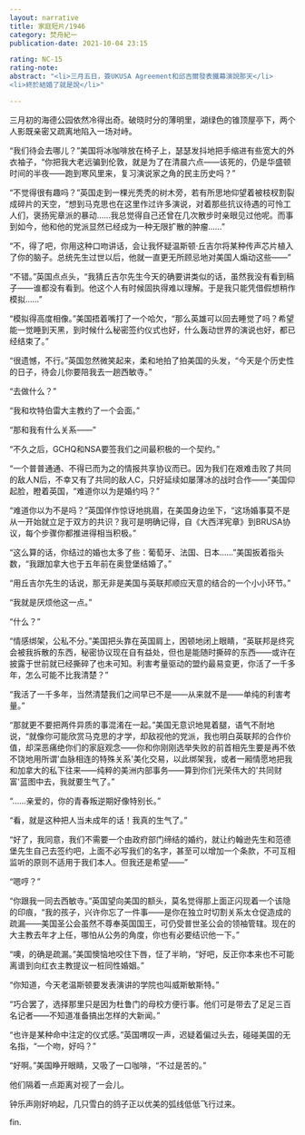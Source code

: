 ```yaml
---
layout: narrative
title: 家庭短片/1946
category: 焚舟紀一
publication-date: 2021-10-04 23:15

rating: NC-15
rating-note:
abstract: "<li>三月五日，簽UKUSA Agreement和邱吉爾發表鐵幕演說那天</li>
<li>終於結婚了就是說</li>"

---
```


三月初的海德公园依然冷得出奇。破晓时分的薄明里，湖绿色的锥顶屋亭下，两个人影既亲密又疏离地陷入一场对峙。

“我们待会去哪儿？”美国将冰咖啡放在椅子上，瑟瑟发抖地把手缩进有些宽大的外衣袖子，“你把我大老远骗到伦敦，就是为了在清晨六点——该死的，仍是华盛顿时间的半夜——跑到寒风里来，复习演说家之角的民主历史吗？”

“不觉得很有趣吗？”英国走到一棵光秃秃的树木旁，若有所思地仰望着被枝杈割裂成碎片的天空，“想到马克思也在这里作过许多演说，对着那些抗议待遇的可怜工人们，褒扬宪章派的暴动……我总觉得自己还曾在几次散步时亲眼见过他呢。而事到如今，他和他的党派显然已经成为一种无限扩散的肿瘤……”

“不，得了吧，你用这种口吻讲话，会让我怀疑温斯顿·丘吉尔将某种传声芯片植入了你的脑子。总统先生过世以后，他就一直更无所顾忌地对美国人煽动这些——”

“不错。”英国点点头，“我猜丘吉尔先生今天的确要讲类似的话，虽然我没有看到稿子——谁都没有看到。他这个人有时候固执得难以理解。于是我只能凭借假想稍作模拟……”

“模拟得高度相像。”美国捂着嘴打了一个哈欠，“那么英雄可以回去睡觉了吗？希望能一觉睡到天黑，到时候什么秘密签约仪式也好，什么轰动世界的演说也好，都已经结束了。”

“很遗憾，不行。”英国忽然微笑起来，柔和地拍了拍美国的头发，“今天是个历史性的日子，待会儿你要陪我去一趟西敏寺。”

“去做什么？”

“我和坎特伯雷大主教约了一个会面。”

“那和我有什么关系——”

“不久之后，GCHQ和NSA要签我们之间最积极的一个契约。”

“一个普普通通、不得已而为之的情报共享协议而已。因为我们在艰难击败了共同的敌人N后，不幸又有了共同的敌人C，只好延续如屡薄冰的战时合作——”美国仰起脸，瞪着英国，“难道你以为是婚约吗？”

“难道你以为不是吗？”英国佯作惊讶地挑眉，在美国身边坐下，“这场婚事莫不是从一开始就立足于双方的共识？我可是明确记得，自《大西洋宪章》到BRUSA协议，每个步骤你都推进得相当积极。”

“这么算的话，你结过的婚也太多了些：葡萄牙、法国、日本……”美国扳着指头数，“我跟加拿大也于五年前在奥登堡结婚了。”

“用丘吉尔先生的话说，那无非是美国与英联邦顺应天意的结合的一个小小环节。”

“我就是厌烦他这一点。”

“什么？”

“情感绑架，公私不分。”美国把头靠在英国肩上，困顿地闭上眼睛，“英联邦是终究会被我拆散的东西，秘密协议现在自有益处，但也是能随时撕碎的东西——或许在披露于世前就已经撕碎了也未可知。利害考量驱动的盟约最易变更，你活了一千多年，怎么可能不比我清楚？”

“我活了一千多年，当然清楚我们之间早已不是——从来就不是——单纯的利害考量。”

“那就更不要把两件异质的事混淆在一起。”美国无意识地晃着腿，语气不耐地说，“就像你可能欣赏马克思的才学，却敌视他的党派，我也明白英联邦的合作价值，却深恶痛绝你们的家庭观念——你和你刚刚选举失败的前首相先生要是再不依不饶地用所谓'血脉相连的特殊关系'美化交易，以此绑架我，或者一厢情愿地把我和加拿大的私下往来——纯粹的美洲内部事务——算到你们光荣伟大的'共同财富'蓝图中去，我就要生气了。”

“……亲爱的，你的青春叛逆期好像特别长。”

“看，就是这种把人当未成年的话！我真的生气了。”

“好了，我同意，我们不需要一个由政府部门缔结的婚约，就让约翰逊先生和范德堡先生自己去签约吧，上面不必写我们的名字，甚至可以增加一个条款，不可互相监听的原则不适用于我们本人。但我还是希望——”

“嗯哼？”

“你跟我一同去西敏寺。”英国望向美国的额头，莫名觉得那上面正闪现着一个该隐的印痕，“我的孩子，兴许你忘了一件事——是你在独立时切割关系太仓促造成的疏漏——美国圣公会虽然不尊奉英国国王，可仍受普世圣公会的领袖管辖。现在的大主教去年才上任，哪怕从公务的角度，你也有必要结识他一下。”

“噢，的确是疏漏。”美国懊恼地咬住下唇，怔了半晌，“好吧，反正你本来也不可能离谱到向红衣主教提议一桩同性婚姻。”

“你知道，今天老温斯顿要发表演讲的学院也叫威斯敏斯特。”

“巧合罢了，选择那里只是因为杜鲁门的母校方便行事。他们可是带去了足足三百名记者——不知道准备搞出怎样的大新闻。”

“也许是某种命中注定的仪式感。”英国喟叹一声，迟疑着偏过头去，碰碰美国的无名指，“一个吻，好吗？”

“好啊。”美国睁开眼睛，又吸了一口咖啡，“不过是苦的。”

他们隔着一点距离对视了一会儿。

钟乐声刚好响起，几只雪白的鸽子正以优美的弧线低低飞行过来。

fin.
